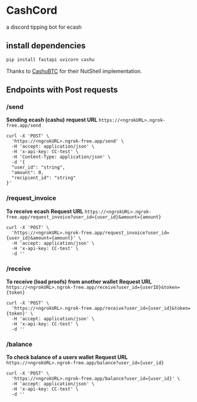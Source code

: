 # CashCord
a discord tipping bot for ecash


## install dependencies
``` bash
pip install fastapi uvicorn cashu
``` 

Thanks to [CashuBTC](https://github.com/cashubtc/nutshell) for their NutShell implementation.


## **Endpoints with Post requests**

### /send 
**Sending ecash (cashu)**
**request URL** `https://<ngrokURL>.ngrok-free.app/send`
```
curl -X 'POST' \
  'https://<ngrokURL>.ngrok-free.app/send' \
  -H 'accept: application/json' \
  -H 'x-api-key: CC-test' \
  -H 'Content-Type: application/json' \
  -d '{
  "user_id": "string",
  "amount": 0,
  "recipient_id": "string"
}'
```

### /request_invoice
**To receive ecash**
**Request URL** `https://<ngrokURL>.ngrok-free.app/request_invoice?user_id={user_id}&amount={amount}`

```
curl -X 'POST' \
  'https://<ngrokURL>.ngrok-free.app/request_invoice?user_id={user_id}&amount={amount}' \
  -H 'accept: application/json' \
  -H 'x-api-key: CC-test' \
  -d ''
```


### /receive
**To receive (load proofs) from another wallet**
**Request URL** `https://<ngrokURL>.ngrok-free.app/receive?user_id={userID}&token={token}`

```
curl -X 'POST' \
  'https://<ngrokURL>.ngrok-free.app/receive?user_id={user_id}&token={token}' \
  -H 'accept: application/json' \
  -H 'x-api-key: CC-test' \
  -d ''
```

### /balance
**To check balance of a users wallet**
**Request URL** `https://<ngrokURL>.ngrok-free.app/balance?user_id={user_id}`

```
curl -X 'POST' \
  'https://<ngrokURL>.ngrok-free.app/balance?user_id={user_id}' \
  -H 'accept: application/json' \
  -H 'x-api-key: CC-test' \
  -d ''
```
